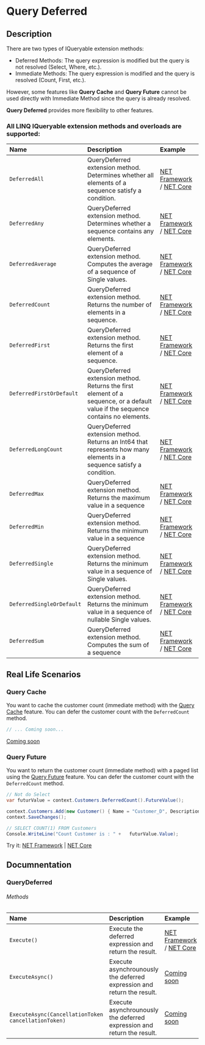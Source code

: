 # Query Deferred

## Description

There are two types of IQueryable extension methods:

- Deferred Methods: The query expression is modified but the query is not resolved (Select, Where, etc.).
- Immediate Methods: The query expression is modified and the query is resolved (Count, First, etc.).

However, some features like **Query Cache** and **Query Future** cannot be used directly with Immediate Method since the query is already resolved.

**Query Deferred** provides more flexibility to other features.

### All LINQ IQueryable extension methods and overloads are supported:

| Name | Description | Example |
| :--- | :---------- | :------ |
| `DeferredAll` | QueryDeferred extension method. Determines whether all elements of a sequence satisfy a condition. | [NET Framework](https://dotnetfiddle.net/R4nKJc) / [NET Core](https://dotnetfiddle.net/rXloUh) |
| `DeferredAny` | QueryDeferred extension method. Determines whether a sequence contains any elements. | [NET Framework](https://dotnetfiddle.net/Nnv3fB) / [NET Core](https://dotnetfiddle.net/A2Q5Yi) |
| `DeferredAverage` | QueryDeferred extension method. Computes the average of a sequence of Single values. | [NET Framework](https://dotnetfiddle.net/KUPPPf) / [NET Core](https://dotnetfiddle.net/uOU29N) |
| `DeferredCount` | QueryDeferred extension method. Returns the number of elements in a sequence. | [NET Framework](https://dotnetfiddle.net/GAEt8F) / [NET Core](https://dotnetfiddle.net/Vj5Zjo) |
| `DeferredFirst` | QueryDeferred extension method. Returns the first element of a sequence. | [NET Framework](https://dotnetfiddle.net/VNtEF2) / [NET Core](https://dotnetfiddle.net/crZUfE) |
| `DeferredFirstOrDefault` | QueryDeferred extension method. Returns the first element of a sequence, or a default value if the sequence contains no elements. | [NET Framework](https://dotnetfiddle.net/MEM6Ub) / [NET Core](https://dotnetfiddle.net/IAurZU) |
| `DeferredLongCount` | QueryDeferred extension method. Returns an Int64 that represents how many elements in a sequence satisfy a condition. | [NET Framework](https://dotnetfiddle.net/0wPWSF) / [NET Core](https://dotnetfiddle.net/3zjKYj) |
| `DeferredMax` | QueryDeferred extension method. Returns the maximum value in a sequence | [NET Framework](https://dotnetfiddle.net/9GljhW) / [NET Core](https://dotnetfiddle.net/rF8RDF) |
| `DeferredMin` | QueryDeferred extension method. Returns the minimum value in a sequence | [NET Framework](https://dotnetfiddle.net/8h3Fjt) / [NET Core](https://dotnetfiddle.net/IskFgT) |
| `DeferredSingle` | QueryDeferred extension method. Returns the minimum value in a sequence of Single values. | [NET Framework](https://dotnetfiddle.net/YmhLeU) / [NET Core](https://dotnetfiddle.net/sPXcC1) |
| `DeferredSingleOrDefault` | QueryDeferred extension method. Returns the minimum value in a sequence of nullable Single values. | [NET Framework](https://dotnetfiddle.net/8k6V4Q) / [NET Core](https://dotnetfiddle.net/C4KZbM) |
| `DeferredSum` | QueryDeferred extension method. Computes the sum of a sequence | [NET Framework](https://dotnetfiddle.net/ugoMmG) / [NET Core](https://dotnetfiddle.net/U4TEb1) |

## Real Life Scenarios
### Query Cache
You want to cache the customer count (immediate method) with the [Query Cache](query-cache) feature. You can defer the customer count with the `DeferredCount` method.

```csharp
// ... Coming soon...
```
[Coming soon](#)

### Query Future
You want to return the customer count (immediate method) with a paged list using the [Query Future](query-future) feature. You can defer the customer count with the `DeferredCount` method.

```csharp
// Not do Select
var futurValue = context.Customers.DeferredCount().FutureValue();

context.Customers.Add(new Customer() { Name = "Customer_D", Description = "Description"});
context.SaveChanges();	

// SELECT COUNT(1) FROM Customers
Console.WriteLine("Count Customer is : " +   futurValue.Value);	
```
Try it: [NET Framework](https://dotnetfiddle.net/OshIRK) | [NET Core](https://dotnetfiddle.net/I7kZ13)

## Documnentation

### QueryDeferred<TResult>

###### Methods
| Name | Description | Example |
| :--- | :---------- | :------ |
| `Execute()` | Execute the deferred expression and return the result. | [NET Framework](https://dotnetfiddle.net/byuQpD) / [NET Core](https://dotnetfiddle.net/dHXqhH) |
| `ExecuteAsync()` | Execute asynchrounously the deferred expression and return the result. | [Coming soon](#) |
| `ExecuteAsync(CancellationToken cancellationToken)` | Execute asynchrounously the deferred expression and return the result.  | [Coming soon](#)  |


